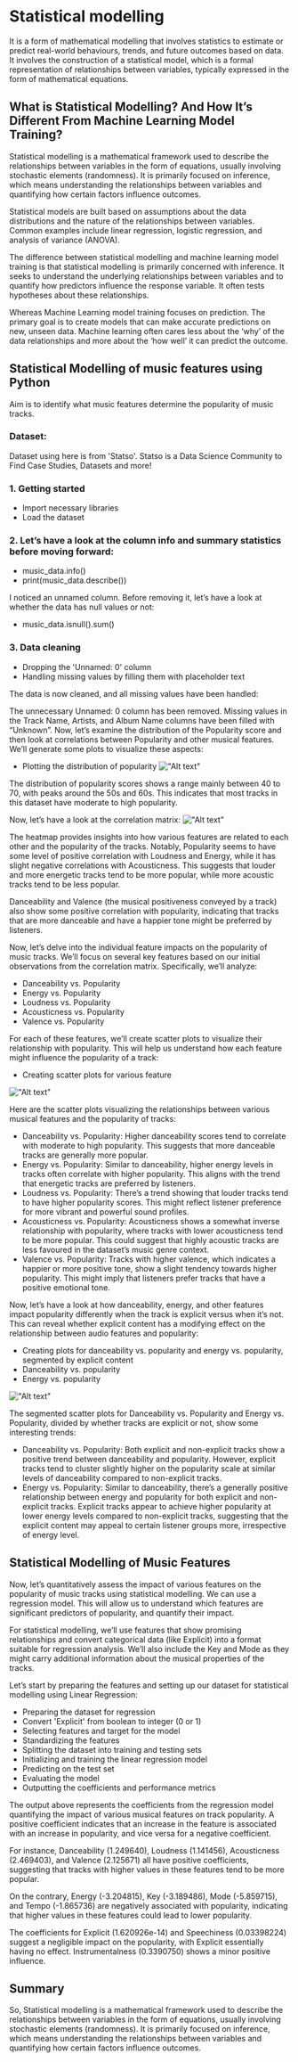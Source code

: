 # Statistical modelling 
It is a form of mathematical modelling that involves statistics to estimate or predict real-world behaviours, trends, and future outcomes based on data. It involves the construction of a statistical model, which is a formal representation of relationships between variables, typically expressed in the form of mathematical equations. 

## What is Statistical Modelling? And How It’s Different From Machine Learning Model Training?
Statistical modelling is a mathematical framework used to describe the relationships between variables in the form of equations, usually involving stochastic elements (randomness). It is primarily focused on inference, which means understanding the relationships between variables and quantifying how certain factors influence outcomes.

Statistical models are built based on assumptions about the data distributions and the nature of the relationships between variables. Common examples include linear regression, logistic regression, and analysis of variance (ANOVA).

The difference between statistical modelling and machine learning model training is that statistical modelling is primarily concerned with inference. It seeks to understand the underlying relationships between variables and to quantify how predictors influence the response variable. It often tests hypotheses about these relationships.

Whereas Machine Learning model training focuses on prediction. The primary goal is to create models that can make accurate predictions on new, unseen data. Machine learning often cares less about the ‘why’ of the data relationships and more about the ‘how well’ it can predict the outcome.

## Statistical Modelling of music features using Python
Aim is to identify what music features determine the popularity of music tracks.

### Dataset:
Dataset using here is from 'Statso'.
Statso is a Data Science Community to Find Case Studies, Datasets and more!

### 1. Getting started
- Import necessary libraries
- Load the dataset

### 2. Let’s have a look at the column info and summary statistics before moving forward: 
- music_data.info()
- print(music_data.describe())
  
I noticed an unnamed column. Before removing it, let’s have a look at whether the data has null values or not:
- music_data.isnull().sum()

### 3. Data cleaning
- Dropping the 'Unnamed: 0' column
- Handling missing values by filling them with placeholder text

The data is now cleaned, and all missing values have been handled:

The unnecessary Unnamed: 0 column has been removed.
Missing values in the Track Name, Artists, and Album Name columns have been filled with “Unknown”.
Now, let’s examine the distribution of the Popularity score and then look at correlations between Popularity and other musical features. We’ll generate some plots to visualize these aspects:
- Plotting the distribution of popularity
!["Alt text"](music-popularity-1.webp)

The distribution of popularity scores shows a range mainly between 40 to 70, with peaks around the 50s and 60s. This indicates that most tracks in this dataset have moderate to high popularity.

Now, let’s have a look at the correlation matrix:
!["Alt text"](music-popularity-2.webp)

The heatmap provides insights into how various features are related to each other and the popularity of the tracks. Notably, Popularity seems to have some level of positive correlation with Loudness and Energy, while it has slight negative correlations with Acousticness. This suggests that louder and more energetic tracks tend to be more popular, while more acoustic tracks tend to be less popular.

Danceability and Valence (the musical positiveness conveyed by a track) also show some positive correlation with popularity, indicating that tracks that are more danceable and have a happier tone might be preferred by listeners.

Now, let’s delve into the individual feature impacts on the popularity of music tracks. We’ll focus on several key features based on our initial observations from the correlation matrix. Specifically, we’ll analyze:
- Danceability vs. Popularity
- Energy vs. Popularity
- Loudness vs. Popularity
- Acousticness vs. Popularity
- Valence vs. Popularity
  
For each of these features, we’ll create scatter plots to visualize their relationship with popularity. This will help us understand how each feature might influence the popularity of a track:
- Creating scatter plots for various feature

!["Alt text"](music-popularity-3.webp)

Here are the scatter plots visualizing the relationships between various musical features and the popularity of tracks:

- Danceability vs. Popularity: Higher danceability scores tend to correlate with moderate to high popularity. This suggests that more danceable tracks are generally more popular.
- Energy vs. Popularity: Similar to danceability, higher energy levels in tracks often correlate with higher popularity. This aligns with the trend that energetic tracks are preferred by listeners.
- Loudness vs. Popularity: There’s a trend showing that louder tracks tend to have higher popularity scores. This might reflect listener preference for more vibrant and powerful sound profiles.
- Acousticness vs. Popularity: Acousticness shows a somewhat inverse relationship with popularity, where tracks with lower acousticness tend to be more popular. This could suggest that highly acoustic tracks are less favoured in the dataset’s music genre context.
- Valence vs. Popularity: Tracks with higher valence, which indicates a happier or more positive tone, show a slight tendency towards higher popularity. This might imply that listeners prefer tracks that have a positive emotional tone.
  
Now, let’s have a look at how danceability, energy, and other features impact popularity differently when the track is explicit versus when it’s not. This can reveal whether explicit content has a modifying effect on the relationship between audio features and popularity:
- Creating plots for danceability vs. popularity and energy vs. popularity, segmented by explicit content
- Danceability vs. popularity
- Energy vs. popularity

!["Alt text"](music-popularity-4.webp)

The segmented scatter plots for Danceability vs. Popularity and Energy vs. Popularity, divided by whether tracks are explicit or not, show some interesting trends:

- Danceability vs. Popularity: Both explicit and non-explicit tracks show a positive trend between danceability and popularity. However, explicit tracks tend to cluster slightly higher on the popularity scale at similar levels of danceability compared to non-explicit tracks.
- Energy vs. Popularity: Similar to danceability, there’s a generally positive relationship between energy and popularity for both explicit and non-explicit tracks. Explicit tracks appear to achieve higher popularity at lower energy levels compared to non-explicit tracks, suggesting that the explicit content may appeal to certain listener groups more, irrespective of energy level.


## Statistical Modelling of Music Features
Now, let’s quantitatively assess the impact of various features on the popularity of music tracks using statistical modelling. We can use a regression model. This will allow us to understand which features are significant predictors of popularity, and quantify their impact.

For statistical modelling, we’ll use features that show promising relationships and convert categorical data (like Explicit) into a format suitable for regression analysis. We’ll also include the Key and Mode as they might carry additional information about the musical properties of the tracks.

Let’s start by preparing the features and setting up our dataset for statistical modelling using Linear Regression:
- Preparing the dataset for regression
- Convert 'Explicit' from boolean to integer (0 or 1)
- Selecting features and target for the model
- Standardizing the features
- Splitting the dataset into training and testing sets
- Initializing and training the linear regression model
- Predicting on the test set
- Evaluating the model
- Outputting the coefficients and performance metrics

The output above represents the coefficients from the regression model quantifying the impact of various musical features on track popularity. A positive coefficient indicates that an increase in the feature is associated with an increase in popularity, and vice versa for a negative coefficient.

For instance, Danceability (1.249640), Loudness (1.141456), Acousticness (2.469403), and Valence (2.125671) all have positive coefficients, suggesting that tracks with higher values in these features tend to be more popular.

On the contrary, Energy (-3.204815), Key (-3.189486), Mode (-5.859715), and Tempo (-1.865736) are negatively associated with popularity, indicating that higher values in these features could lead to lower popularity.

The coefficients for Explicit (1.620926e-14) and Speechiness (0.03398224) suggest a negligible impact on the popularity, with Explicit essentially having no effect. Instrumentalness (0.3390750) shows a minor positive influence.

## Summary
So, Statistical modelling is a mathematical framework used to describe the relationships between variables in the form of equations, usually involving stochastic elements (randomness). It is primarily focused on inference, which means understanding the relationships between variables and quantifying how certain factors influence outcomes.
